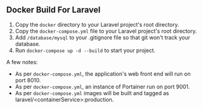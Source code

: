 ## Docker Build For Laravel

1. Copy the `docker` directory to your Laravel project's root directory.
2. Copy the `docker-compose.yml` file to your Laravel project's root directory.
3. Add `/database/mysql` to your .gitignore file so that git won't track your database.
4. Run `docker-compose up -d --build` to start your project.

A few notes:
- As per `docker-compose.yml`, the application's web front end will run on port 8010.
- As per `docker-compose.yml`, an instance of Portainer run on port 9001.
- As per `docker-compose.yml` images will be built and tagged as laravel/\<containerService\>:production.
